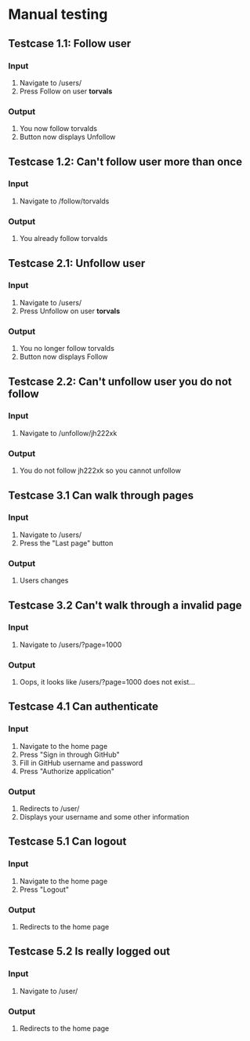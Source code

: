 # Manual testing

## Testcase 1.1: Follow user

### Input
1. Navigate to /users/
2. Press Follow on user **torvals**

### Output
1. You now follow torvalds
2. Button now displays Unfollow

## Testcase 1.2: Can't follow user more than once

### Input
1. Navigate to /follow/torvalds

### Output
1. You already follow torvalds

## Testcase 2.1: Unfollow user

### Input
1. Navigate to /users/
2. Press Unfollow on user **torvals**

### Output
1. You no longer follow torvalds
2. Button now displays Follow

## Testcase 2.2: Can't unfollow user you do not follow

### Input
1. Navigate to /unfollow/jh222xk

### Output
1. You do not follow jh222xk so you cannot unfollow

## Testcase 3.1 Can walk through pages

### Input
1. Navigate to /users/
2. Press the "Last page" button

### Output
1. Users changes

## Testcase 3.2 Can't walk through a invalid page

### Input
1. Navigate to /users/?page=1000

### Output
1. Oops, it looks like /users/?page=1000 does not exist...

## Testcase 4.1 Can authenticate

### Input
1. Navigate to the home page
2. Press "Sign in through GitHub"
3. Fill in GitHub username and password
4. Press "Authorize application"

### Output
1. Redirects to /user/
2. Displays your username and some other information

## Testcase 5.1 Can logout

### Input
1. Navigate to the home page
2. Press "Logout"

### Output
1. Redirects to the home page

## Testcase 5.2 Is really logged out

### Input
1. Navigate to /user/

### Output
1. Redirects to the home page
